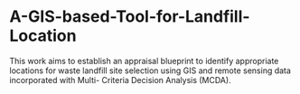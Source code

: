 # A-GIS-based-Tool-for-Landfill-Location
This work aims to establish an appraisal blueprint to identify appropriate locations for waste landfill site selection using GIS and remote sensing data incorporated with Multi- Criteria Decision Analysis (MCDA).
